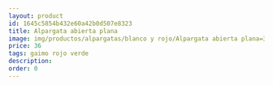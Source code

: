 ```yaml
---
layout: product
id: 1645c5854b432e60a42b0d507e8323
title: Alpargata abierta plana
image: img/productos/alpargatas/blanco y rojo/Alpargata abierta plana=36=gaimo rojo verde.webp
price: 36
tags: gaimo rojo verde
description: 
order: 0
---
```

